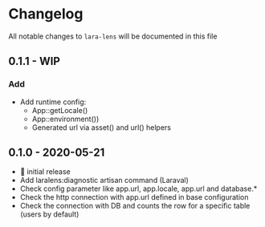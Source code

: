 # Changelog

All notable changes to `lara-lens` will be documented in this file

## 0.1.1 - WIP

### Add
* Add runtime config:
    * App::getLocale()
    * App::environment())
    * Generated url via asset() and url() helpers


## 0.1.0 - 2020-05-21

* :tada: initial release
* Add laralens:diagnostic artisan command (Laraval)
* Check config parameter like app.url, app.locale, app.url and database.*
* Check the http connection with app.url defined in base configuration
* Check the connection with DB and counts the row for a specific table (users by default)